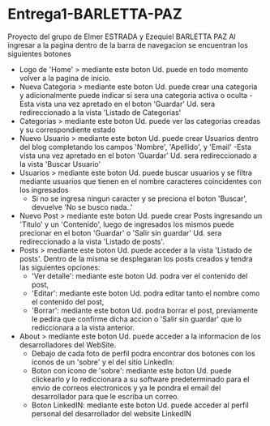 # Entrega1-BARLETTA-PAZ
Proyecto del grupo de Elmer ESTRADA y Ezequiel BARLETTA PAZ
Al ingresar a la pagina dentro de la barra de navegacion se encuentran los siguientes botones
  - Logo de 'Home' > mediante este boton Ud. puede en todo momento volver a la pagina de inicio.
  - Nueva Categoria > mediante este boton Ud. puede crear una categoria y adicionalmente puede indicar si sera una categoria activa o oculta
      -Esta vista una vez apretado en el boton 'Guardar' Ud. sera redireccionado a la vista 'Listado de Categorias'
  - Categorias > mediante este boton Ud. puede ver las categorias creadas y su correspondiente estado
  - Nuevo Usuario > mediante este boton Ud. puede crear Usuarios dentro del blog completando los campos 'Nombre', 'Apellido', y 'Email'
      -Esta vista una vez apretado en el boton 'Guardar' Ud. sera redireccionado a la vista 'Buscar Usuario'
  - Usuarios >  mediante este boton Ud. puede buscar usuarios y se filtra mediante usuarios que tienen en el nombre caracteres coincidentes con los ingresados
      - Si no se ingresa ningun caracter y se preciona el boton 'Buscar', devuelve 'No se busco nada..'
  - Nuevo Post > mediante este boton Ud. puede crear Posts ingresando un 'Titulo' y un 'Contenido', luego de ingresados los mismos puede precionar en el boton 'Guardar' o 'Salir sin guardar'  Ud. sera redireccionado a la vista 'Listado de posts'.
  - Posts > mediante este boton Ud. puede acceder a la vista 'Listado de posts'. Dentro de la misma se desplegaran los posts creados y tendra las siguientes opciones:
      - 'Ver detalle': mediante este boton Ud. podra ver el contenido del post,
      - 'Editar': mediante este boton Ud. podra editar tanto el nombre como el contenido del post,
      - 'Borrar': mediante este boton Ud. podra borrar el post, previamente le pedira que confirme dicha accion o 'Salir sin guardar' que lo rediccionara a la vista anterior.
  - About > mediante este boton Ud. puede acceder a la informacion de los desarrolladores del WebSite.
      - Debajo de cada foto de perfil podra encontrar dos botones con los iconos de un 'sobre' y el del sitio LinkedIn:
      - Boton con icono de 'sobre': mediante este boton Ud. puede clickearlo y lo rediccionara a su software predeterminado para el envio de correos electronicos y ya le pondra el email del desarrollador para que le escriba un correo.
      - Boton LinkedIN: mediante este boton Ud. puede acceder al perfil personal del desarrollador del website LinkedIN
